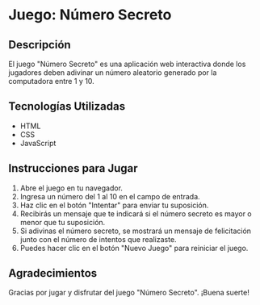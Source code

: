 # Juego: Número Secreto

## Descripción
El juego "Número Secreto" es una aplicación web interactiva donde los jugadores deben adivinar un número aleatorio generado por la computadora entre 1 y 10. 

## Tecnologías Utilizadas
- HTML
- CSS
- JavaScript

## Instrucciones para Jugar
1. Abre el juego en tu navegador.
2. Ingresa un número del 1 al 10 en el campo de entrada.
3. Haz clic en el botón "Intentar" para enviar tu suposición.
4. Recibirás un mensaje que te indicará si el número secreto es mayor o menor que tu suposición.
5. Si adivinas el número secreto, se mostrará un mensaje de felicitación junto con el número de intentos que realizaste.
6. Puedes hacer clic en el botón "Nuevo Juego" para reiniciar el juego.


## Agradecimientos
Gracias por jugar y disfrutar del juego "Número Secreto". ¡Buena suerte!
